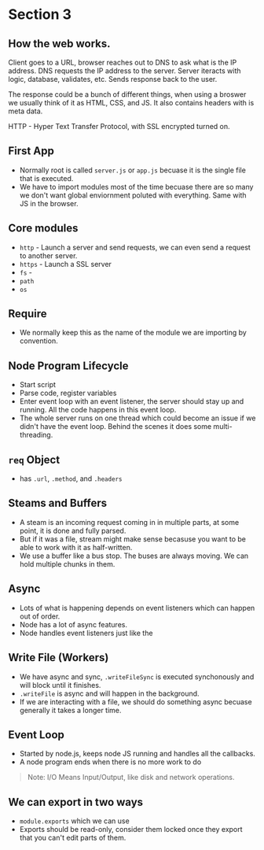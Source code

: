 # Section 3

## How the web works.
Client goes to a URL, browser reaches out to DNS to ask what is the IP address.
DNS requests the IP address to the server.
Server iteracts with logic, database, validates, etc. Sends response back to the user.

The response could be a bunch of different things, when using a broswer we usually think of it as HTML, CSS, and JS. It also contains headers with is meta data.

HTTP - Hyper Text Transfer Protocol, with SSL encrypted turned on.

## First App
- Normally root is called `server.js` or `app.js` becuase it is the single file that is executed.
- We have to import modules most of the time becuase there are so many we don't want global enviornment poluted with everything. Same with JS in the browser.

## Core modules
- `http` - Launch a server and send requests, we can even send a request to another server.
- `https` - Launch a SSL server
- `fs` - 
- `path`
- `os`

## Require
- We normally keep this as the name of the module we are importing by convention.

## Node Program Lifecycle
- Start script
- Parse code, register variables
- Enter event loop with an event listener, the server should stay up and running. All the code happens in this event loop.
- The whole server runs on one thread which could become an issue if we didn't have the event loop. Behind the scenes it does some multi-threading.

## `req` Object
- has `.url`, `.method`, and `.headers`

## Steams and Buffers
- A steam is an incoming request coming in in multiple parts, at some point, it is done and fully parsed.
- But if it was a file, stream might make sense becasuse you want to be able to work with it as half-written.
- We use a buffer like a bus stop. The buses are always moving. We can hold multiple chunks in them.

## Async
- Lots of what is happening depends on event listeners which can happen out of order.
- Node has a lot of async features.
- Node handles event listeners just like the

## Write File (Workers)
- We have async and sync, `.writeFileSync` is executed synchonously and will block until it finishes.
- `.writeFile` is async and will happen in the background.
- If we are interacting with a file, we should do something async becuase generally it takes a longer time.

## Event Loop
- Started by node.js, keeps node JS running and handles all the callbacks.
- A node program ends when there is no more work to do

> Note: I/O Means Input/Output, like disk and network operations.

## We can export in two ways
- `module.exports` which we can use
- Exports should be read-only, consider them locked once they export that you can't edit parts of them.